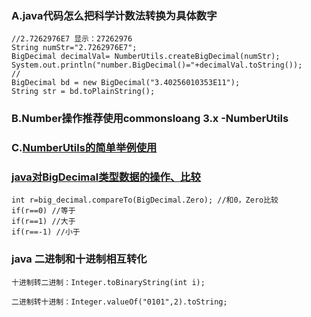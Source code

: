 
### A.java代码怎么把科学计数法转换为具体数字
```
//2.7262976E7 显示：27262976
String numStr="2.7262976E7";
BigDecimal decimalVal= NumberUtils.createBigDecimal(numStr);
System.out.println("number.BigDecimal()="+decimalVal.toString());
//
BigDecimal bd = new BigDecimal("3.40256010353E11");
String str = bd.toPlainString();

```
### B.Number操作推荐使用commonsloang 3.x -NumberUtils
### C.[NumberUtils的简单举例使用](https://blog.csdn.net/weixin_30363263/article/details/81287531)

### [java对BigDecimal类型数据的操作、比较](https://blog.csdn.net/sy18868876085/article/details/84716118)
```
int r=big_decimal.compareTo(BigDecimal.Zero); //和0，Zero比较
if(r==0) //等于
if(r==1) //大于
if(r==-1) //小于

```

### java 二进制和十进制相互转化
```
十进制转二进制：Integer.toBinaryString(int i);

二进制转十进制：Integer.valueOf("0101",2).toString;
```

